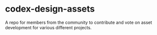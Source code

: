 # codex-design-assets
A repo for members from the community to contribute and vote on asset development for various different projects.

